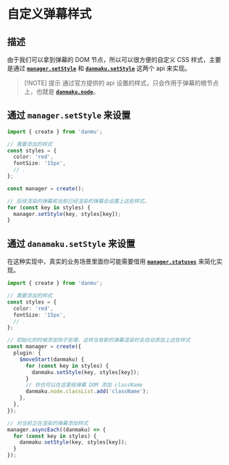 # 自定义弹幕样式

## 描述

由于我们可以拿到弹幕的 DOM 节点，所以可以很方便的自定义 CSS 样式，主要是通过 [**`manager.setStyle`**](../reference/manager-api/#manager-setstyle) 和 [**`danmaku.setStyle`**](../reference/danmaku-api/#danmaku-setstyle) 这两个 api 来实现。

> [!NOTE] 提示
> 通过官方提供的 api 设置的样式，只会作用于弹幕的根节点上，也就是 [**`danmaku.node`**](../reference/danmaku-props/#danmaku-node)。

## 通过 `manager.setStyle` 来设置

```ts {14}
import { create } from 'danmu';

// 需要添加的样式
const styles = {
  color: 'red',
  fontSize: '15px',
  // .
};

const manager = create();

// 后续渲染的弹幕和当前已经渲染的弹幕会设置上这些样式。
for (const key in styles) {
  manager.setStyle(key, styles[key]);
}
```

## 通过 `danamaku.setStyle` 来设置

在这种实现中，真实的业务场景里面你可能需要借用 [**`manager.statuses`**](../reference/manager-properties/#manager-statuses) 来简化实现。

```ts {15,26}
import { create } from 'danmu';

// 需要添加的样式
const styles = {
  color: 'red',
  fontSize: '15px',
  // .
};

// 初始化的时候添加钩子处理，这样当有新的弹幕渲染时会自动添加上这些样式
const manager = create({
  plugin: {
    $moveStart(danmaku) {
      for (const key in styles) {
        danmaku.setStyle(key, styles[key]);
      }
      // 你也可以在这里给弹幕 DOM 添加 className
      danmaku.node.classList.add('className');
    },
  },
});

// 对当前正在渲染的弹幕添加样式
manager.asyncEach((danmaku) => {
  for (const key in styles) {
    danmaku.setStyle(key, styles[key]);
  }
});
```

